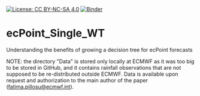 [![License: CC BY-NC-SA 4.0](https://img.shields.io/badge/License-CC%20BY--NC--SA%204.0-lightgrey.svg)](https://creativecommons.org/licenses/by-nc-sa/4.0/)
[![Binder](https://mybinder.org/badge_logo.svg)](https://mybinder.org/v2/gh/PhD-ReadingUni/ecPoint_Single_WT/HEAD)

# ecPoint_Single_WT
Understanding the benefits of growing a decision tree for ecPoint forecasts

NOTE: the directory "Data" is stored only locally at ECMWF as it was too big to be stored in GitHub, and it contains rainfall observations that are not supposed to be re-distributed outside ECMWF.
Data is available upon request and authorization to the main author of the paper (fatima.pillosu@ecmwf.int).
